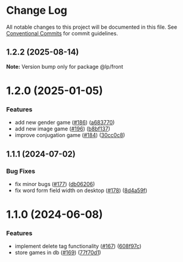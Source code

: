 # Change Log

All notable changes to this project will be documented in this file.
See [Conventional Commits](https://conventionalcommits.org) for commit guidelines.

## 1.2.2 (2025-08-14)

**Note:** Version bump only for package @lp/front

# 1.2.0 (2025-01-05)

### Features

- add new gender game ([#186](https://github.com/marusyaganza/lp-monorepo/issues/186)) ([a683770](https://github.com/marusyaganza/lp-monorepo/commit/a6837707b03293c1d7c3520aa4ec6444e26c0d89))
- add new image game ([#196](https://github.com/marusyaganza/lp-monorepo/issues/196)) ([b8bf137](https://github.com/marusyaganza/lp-monorepo/commit/b8bf137056005faf1d37471d0c71ba1ac3887023))
- improve conjugation game ([#184](https://github.com/marusyaganza/lp-monorepo/issues/184)) ([30cc0c8](https://github.com/marusyaganza/lp-monorepo/commit/30cc0c8d0adc3b2be3f57916f1b32a17154c7e3e))

## 1.1.1 (2024-07-02)

### Bug Fixes

- fix minor bugs ([#177](https://github.com/marusyaganza/lp-monorepo/issues/177)) ([db06206](https://github.com/marusyaganza/lp-monorepo/commit/db0620660b9672204613def0c00c6fef3b1d6817))
- fix word form field width on desktop ([#178](https://github.com/marusyaganza/lp-monorepo/issues/178)) ([8d4a59f](https://github.com/marusyaganza/lp-monorepo/commit/8d4a59f6db2f1a9a583b3670d433a157d7a5f2d8))

# 1.1.0 (2024-06-08)

### Features

- implement delete tag functionality ([#167](https://github.com/marusyaganza/lp-monorepo/issues/167)) ([608f97c](https://github.com/marusyaganza/lp-monorepo/commit/608f97cefbb60c9dd6f33d6d962fe5c4332068c1))
- store games in db ([#169](https://github.com/marusyaganza/lp-monorepo/issues/169)) ([77f70d1](https://github.com/marusyaganza/lp-monorepo/commit/77f70d1f5541010858461cffb1f1a34cd30a4bac))
